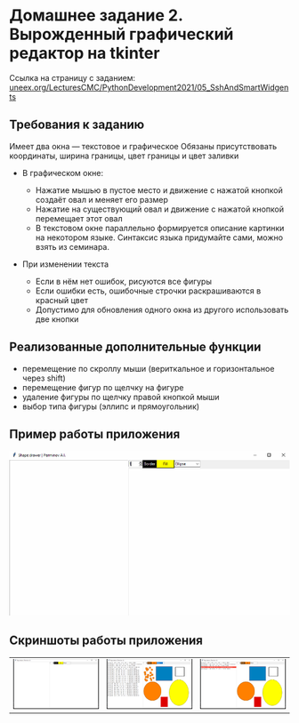 # Домашнее задание 2. Вырожденный графический редактор на tkinter

Ссылка на страницу с заданием: [uneex.org/LecturesCMC/PythonDevelopment2021/05_SshAndSmartWidgents](https://uneex.org/LecturesCMC/PythonDevelopment2021/05_SshAndSmartWidgents)

## Требования к заданию

Имеет два окна — текстовое и графическое
Обязаны присутствовать координаты, ширина границы, цвет границы и цвет заливки

* В графическом окне:
    - Нажатие мышью в пустое место и движение с нажатой кнопкой создаёт овал и меняет его размер
    - Нажатие на существующий овал и движение с нажатой кнопкой перемещает этот овал
    - В текстовом окне параллельно формируется описание картинки на некотором языке. Синтаксис языка придумайте сами, можно взять из семинара.

* При изменении текста
    - Если в нём нет ошибок, рисуются все фигуры
    - Если ошибки есть, ошибочные строчки раскрашиваются в красный цвет
    - Допустимо для обновления одного окна из другого использовать две кнопки
 
 ## Реализованные дополнительные функции
 * перемещение по скроллу мыши (вериткальное и горизонтальное через shift)
 * перемещение фигур по щелчку на фигуре
 * удаление фигуры по щелчку правой кнопкой мыши
 * выбор типа фигуры (эллипс и прямоугольник)
  
 ## Пример работы приложения

<img src='https://github.com/dronperminov/PythonDevelopment2021/blob/main/05_SshAndSmartWidgents/examples/shape_drawer.gif' />

## Скриншоты работы приложения

<table>
  <tr>
    <td width='33%'><img src='https://github.com/dronperminov/PythonDevelopment2021/blob/main/05_SshAndSmartWidgents/examples/example_init.png' /></td>
    <td width='33%'><img src='https://github.com/dronperminov/PythonDevelopment2021/blob/main/05_SshAndSmartWidgents/examples/example_drawed.png' /></td>
    <td width='33%'><img src='https://github.com/dronperminov/PythonDevelopment2021/blob/main/05_SshAndSmartWidgents/examples/example_error.png' /></td>
  </tr>
</table>
